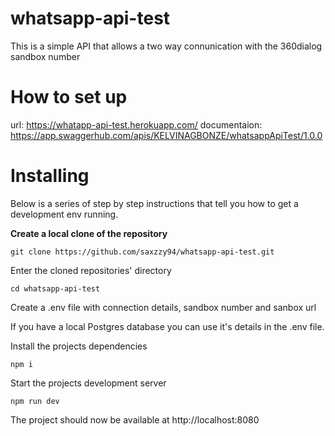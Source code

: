 # whatsapp-api-test
 This is a simple API that allows a two way connunication with the 360dialog sandbox number

# How to set up 

url: https://whatapp-api-test.herokuapp.com/
documentaion: https://app.swaggerhub.com/apis/KELVINAGBONZE/whatsappApiTest/1.0.0

# Installing
Below is a series of step by step instructions that tell you how to get a development env running.

**Create a local clone of the repository**

```
git clone https://github.com/saxzzy94/whatsapp-api-test.git
```

Enter the cloned repositories' directory

```
cd whatsapp-api-test
```

Create a .env file  with connection details, sandbox number and sanbox url 

If you have a local Postgres database you can use it's details in the .env file.

Install the projects dependencies

```
npm i
```

Start the projects development server

```
npm run dev
```

The project should now be available at http://localhost:8080
